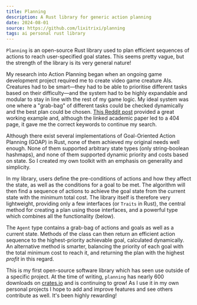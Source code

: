 ```yaml
---
title: Planning
description: A Rust library for generic action planning
date: 2024-08-01
source: https://github.com/lixitrixi/planning
tags: ai personal rust library
---
```

`Planning` is an open-source Rust library used to plan efficient sequences of actions to reach user-specified goal states. This seems pretty vague, but the strength of the library is its very general nature!

My research into Action Planning began when an ongoing game development project required me to create video game creature AIs. Creatures had to be smart&mdash;they had to be able to prioritise different tasks based on their difficulty&mdash;and the system had to be highly expandable and modular to stay in line with the rest of my game logic. My ideal system was one where a "grab-bag" of different tasks could be checked dynamically and the best plan could be chosen. [This Reddit post](https://www.reddit.com/r/godot/comments/xgrk0g/goap_goaloriented_action_planning_is_absolutely/) provided a great working example and, although the linked academic paper led to a 404 page, it gave me the correct keywords to continue my search.

Although there exist several implementations of Goal-Oriented Action Planning (GOAP) in Rust, none of them achieved my original needs well enough. None of them supported arbitrary state types (only string-boolean hashmaps), and none of them supported dynamic priority and costs based on state. So I created my own toolkit with an emphasis on generality and simplicity.

In my library, users define the pre-conditions of actions and how they affect the state, as well as the conditions for a goal to be met. The algorithm will then find a sequence of actions to achieve the goal state from the current state with the minimum total cost. The library itself is therefore very lightweight, providing only a few interfaces (or `Traits` in Rust), the central method for creating a plan using those interfaces, and a powerful type which combines all the functionality (below).

The `Agent` type contains a grab-bag of actions and goals as well as a current state. Methods of the class can then return an efficient action sequence to the highest-priority achievable goal, calculated dynamically. An alternative method is smarter, balancing the priority of each goal with the total minimum cost to reach it, and returning the plan with the highest *profit* in this regard.

This is my first open-source software library which has seen use outside of a specific project. At the time of writing, `planning` has nearly 600 downloads on [crates.io](https://crates.io) and is continuing to grow! As I use it in my own personal projects I hope to add and improve features and see others contribute as well. It's been highly rewarding!
